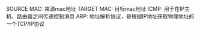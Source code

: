 SOURCE MAC: 来源mac地址
TARGET MAC: 目标mac地址
ICMP: 用于在IP主机、路由器之间传递控制消息
ARP: 地址解析协议，是根据IP地址获取物理地址的一个TCP/IP协议